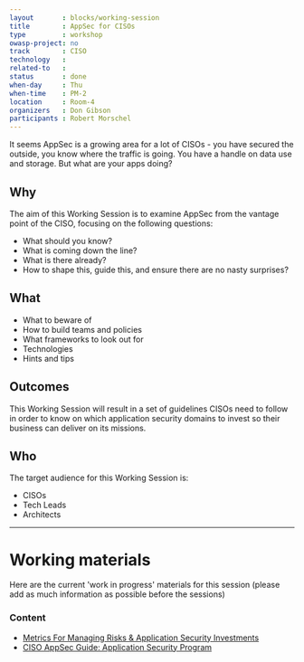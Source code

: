 ```yaml
---
layout       : blocks/working-session
title        : AppSec for CISOs
type         : workshop
owasp-project: no
track        : CISO
technology   :
related-to   :
status       : done
when-day     : Thu
when-time    : PM-2
location     : Room-4
organizers   : Don Gibson
participants : Robert Morschel
---
```


It seems AppSec is a growing area for a lot of CISOs - you have secured the outside, you know where the traffic is going. You have a handle on data use and storage. But what are your apps doing? 

## Why

The aim of this Working Session is to examine AppSec from the vantage point of the CISO, focusing on the following questions:

- What should you know?
- What is coming down the line?
- What is there already?
- How to shape this, guide this, and ensure there are no nasty surprises?

## What

- What to beware of
- How to build teams and policies
- What frameworks to look out for 
- Technologies 
- Hints and tips

## Outcomes

This Working Session will result in a set of guidelines CISOs need to follow in order to know on which application security domains to invest so their business can deliver on its missions.

## Who

The target audience for this Working Session is: 

- CISOs
- Tech Leads 
- Architects

--- 

# Working materials

Here are the current 'work in progress' materials for this session (please add as much information as possible before the sessions)

### Content

- [Metrics For Managing Risks & Application Security Investments](https://www.owasp.org/index.php/CISO_AppSec_Guide:_Metrics_For_Managing_Risks_%26_Application_Security_Investments)
- [CISO AppSec Guide: Application Security Program](https://www.owasp.org/index.php/CISO_AppSec_Guide:_Application_Security_Program)
